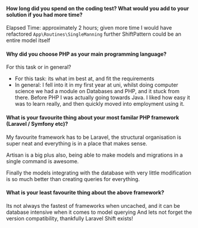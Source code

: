 #### How long did you spend on the coding test? What would you add to your solution if you had more time?
Elapsed Time: approximately 2 hours; given more time I would have refactored `App\Routines\SingleManning` further ShiftPattern could be an entire model itself

#### Why did you choose PHP as your main programming language?
For this task or in general?
 * For this task: its what im best at, and fit the requirements
 * In general: I fell into it in my first year at uni, whilst doing computer science we had a module on Databases and PHP, and it stuck from there.  Before PHP I was actually going towards Java.  I liked how easy it was to learn really, and then quickly moved into employment using it.

#### What is your favourite thing about your most familar PHP framework (Laravel / Symfony etc)?
My favourite framework has to be Laravel, the structural organisation is super neat and everything is in a place that makes sense.

Artisan is a big plus also, being able to make models and migrations in a single command is awesome.

Finally the models integrating with the database with very little modification is so much better than creating queries for everything.

#### What is your least favourite thing about the above framework?
Its not always the fastest of frameworks when uncached, and it can be database intensive when it comes to model querying
And lets not forget the version compatibility, thankfully Laravel Shift exists!